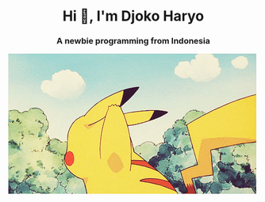 <h1 align="center">Hi 👋, I'm Djoko Haryo</h1>
<h3 align="center">A newbie programming from Indonesia</h3>

<picture>
 <source media="(prefers-color-scheme: dark)" srcset="./hello.gif">
 <source media="(prefers-color-scheme: light)" srcset="./hello.gif">
 <img alt="hello .gif" src="./hello1.gif">
</picture>


